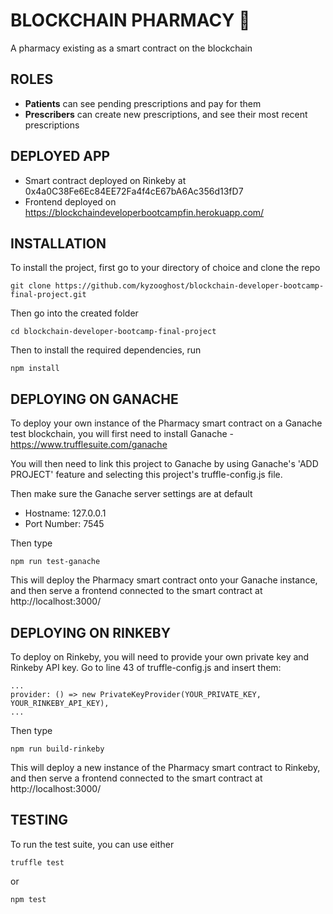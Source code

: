 # BLOCKCHAIN PHARMACY 💊

A pharmacy existing as a smart contract on the blockchain

## ROLES
- **Patients** can see pending prescriptions and pay for them
- **Prescribers** can create new prescriptions, and see their most recent prescriptions

## DEPLOYED APP
- Smart contract deployed on Rinkeby at 0x4a0C38Fe6Ec84EE72Fa4f4cE67bA6Ac356d13fD7
- Frontend deployed on https://blockchaindeveloperbootcampfin.herokuapp.com/

## INSTALLATION

To install the project, first go to your directory of choice and clone the repo

    git clone https://github.com/kyzooghost/blockchain-developer-bootcamp-final-project.git

Then go into the created folder

    cd blockchain-developer-bootcamp-final-project

Then to install the required dependencies, run

    npm install

## DEPLOYING ON GANACHE

To deploy your own instance of the Pharmacy smart contract on a Ganache test blockchain, you will first need to install Ganache - https://www.trufflesuite.com/ganache

You will then need to link this project to Ganache by using Ganache's 'ADD PROJECT' feature and selecting this project's truffle-config.js file.

Then make sure the Ganache server settings are at default
- Hostname: 127.0.0.1
- Port Number: 7545

Then type

    npm run test-ganache

This will deploy the Pharmacy smart contract onto your Ganache instance, and then serve a frontend connected to the smart contract at http://localhost:3000/

## DEPLOYING ON RINKEBY

To deploy on Rinkeby, you will need to provide your own private key and Rinkeby API key. Go to line 43 of truffle-config.js and insert them: 

    ...
    provider: () => new PrivateKeyProvider(YOUR_PRIVATE_KEY, YOUR_RINKEBY_API_KEY),
    ...

Then type

    npm run build-rinkeby

This will deploy a new instance of the Pharmacy smart contract to Rinkeby, and then serve a frontend connected to the smart contract at http://localhost:3000/

## TESTING

To run the test suite, you can use either

    truffle test

or

    npm test